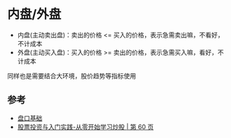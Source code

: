 # 内盘/外盘

- 内盘(主动卖出盘)：卖出的价格 <= 买入的价格，表示急需卖出嘛，不看好，不计成本
- 外盘(主动买入盘)：买入的价格 >= 卖出的价格，表示急需买入嘛，看好，不计成本

同样也是需要结合大环境，股价趋势等指标使用

## 参考

- [盘口基础](https://www.bilibili.com/video/BV1D7411m7VV?p=5)
- [股票投资与入门实践-从零开始学习炒股 | 第 60 页](#)

